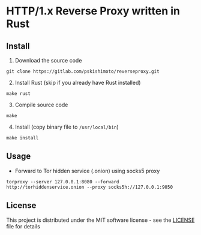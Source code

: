 # HTTP/1.x Reverse Proxy written in Rust

## Install 

1. Download the source code

```
git clone https://gitlab.com/pskishimoto/reverseproxy.git
```

2. Install Rust (skip if you already have Rust installed)

```
make rust
```

3. Compile source code

```
make
```

4. Install (copy binary file to `/usr/local/bin`)

```
make install
```

## Usage

* Forward to Tor hidden service (.onion) using socks5 proxy

```
torproxy --server 127.0.0.1:8080 --forward http://torhiddenservice.onion --proxy socks5h://127.0.0.1:9050
```

## License

This project is distributed under the MIT software license - see the [LICENSE](LICENSE) file for details